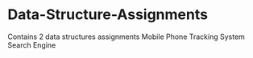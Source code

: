 # Data-Structure-Assignments
Contains 2 data structures assignments
Mobile Phone Tracking System
Search Engine
